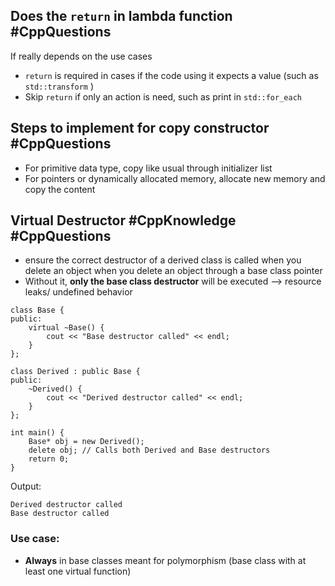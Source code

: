 ## Does the `return` in lambda function #CppQuestions 
If really depends on the use cases
- `return` is required in cases if the code using it expects a value (such as `std::transform` )
- Skip `return` if only an action is need, such as print in `std::for_each`

## Steps to implement for copy constructor #CppQuestions 
- For primitive data type, copy like usual through initializer list
- For pointers or dynamically allocated memory, allocate new memory and copy the content

## Virtual Destructor #CppKnowledge #CppQuestions 
- ensure the correct destructor of a derived class is called when you delete an object when you delete an object through a base class pointer
- Without it, **only the base class destructor** will be executed --> resource leaks/ undefined behavior
```
class Base {
public:
    virtual ~Base() {
        cout << "Base destructor called" << endl;
    }
};

class Derived : public Base {
public:
    ~Derived() {
        cout << "Derived destructor called" << endl;
    }
};

int main() {
    Base* obj = new Derived();
    delete obj; // Calls both Derived and Base destructors
    return 0;
}
```
Output:
```
Derived destructor called
Base destructor called
```

### Use case:
- **Always** in base classes meant for polymorphism (base class with at least one virtual function)